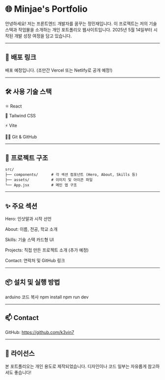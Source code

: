 # 🌐 Minjae's Portfolio
안녕하세요! 저는 프론트엔드 개발자를 꿈꾸는 정민재입니다.
이 프로젝트는 저의 기술 스택과 작업물을 소개하는 개인 포트폴리오 웹사이트입니다.
2025년 5월 14일부터 시작된 개발 성장 여정을 담고 있습니다.

---

## 🔗 배포 링크
배포 예정입니다. (조만간 Vercel 또는 Netlify로 공개 예정!)

---

## 🛠️ 사용 기술 스택
⚛️ React

🎨 Tailwind CSS

⚡ Vite

🧑‍💻 Git & GitHub

---

## 📁 프로젝트 구조

```
src/
├── components/      # 각 섹션 컴포넌트 (Hero, About, Skills 등)
├── assets/          # 이미지 및 아이콘 파일
└── App.jsx          # 메인 앱 구조
```

---

## ✨ 주요 섹션
Hero: 인삿말과 시작 선언

About: 이름, 전공, 학교 소개

Skills: 기술 스택 카드형 UI

Projects: 직접 만든 프로젝트 소개 (추가 예정)

Contact: 연락처 및 GitHub 링크

---

## 📦 설치 및 실행 방법
arduino
코드 복사
npm install
npm run dev

---

## 📫 Contact
GitHub: https://github.com/k3vin7

---

## 📝 라이선스
본 포트폴리오는 개인 용도로 제작되었습니다.
디자인이나 코드 일부는 자유롭게 참고하셔도 좋습니다!